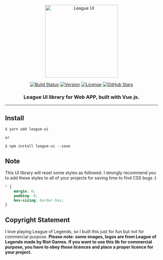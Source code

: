 <p align="center">
    <a href="https://github.com/yingjieweb/league-ui">
        <img width="240" src="https://sta-op.douyucdn.cn/dycatr/7e189c7fedb3aa96e84d9fefcc892ec1.png?v=20200407" alt="League UI">
    </a>
</p>
<p align="center">
    <a href="https://www.travis-ci.org/yingjieweb/league-ui"><img src="https://www.travis-ci.org/yingjieweb/league-ui.svg?branch=master" alt="Build Status"></a>
    <a href="https://www.npmjs.com/package/league-ui"><img src="https://img.shields.io/npm/v/league-ui?color=%230E80C0" alt="Version"></a>
    <a href="https://github.com/yingjieweb/league-ui"><img src="https://img.shields.io/github/license/yingjieweb/league-ui" alt="License"></a>
    <a href="https://github.com/yingjieweb/league-ui"><img src="https://img.shields.io/github/stars/yingjieweb/league-ui?style=social" alt="GitHub Stars"></a>
</p>
<h3 align="center">League UI library for Web APP, built with Vue.js.</h3>

--------

## Install
```
$ yarn add league-ui

or

$ npm install league-ui --save
```

## Note
This UI library will reset some styles as followed. I strongly recommend you to add these styles to all of your projects for saving time to find CSS bugs :)
```css
* {
    margin: 0;
    padding: 0;
    box-sizing: border-box;
}
```

## Copyright Statement
I love playing League of Legends, so I built this just for fun but not for commercial purpose.
**Please note: some images, logos are from League of Legends made by Riot Games. If you want to use this lib for commercial purpose,
you have to obey those licences and place a proper licence for your project.**
